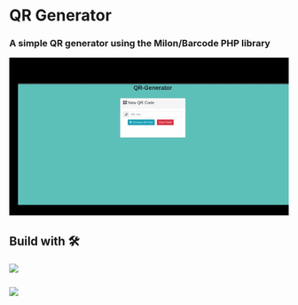 # QR Generator  

  ### A simple QR generator using the Milon/Barcode PHP library    



        

   ![gif](https://github.com/cpp981/QR-Generator/blob/main/test.gif)  


  ## Build with 🛠️  

  #### <img src="https://img.shields.io/badge/php-%23777BB4.svg?style=for-the-badge&logo=php&logoColor=white">
  ### <img src="https://img.shields.io/badge/jquery-%230769AD.svg?style=for-the-badge&logo=jquery&logoColor=white">
